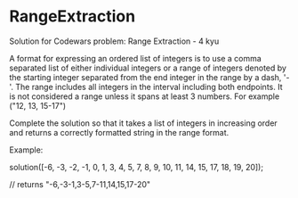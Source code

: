 # RangeExtraction

Solution for Codewars problem: Range Extraction - 4 kyu

A format for expressing an ordered list of integers is to use a comma separated list of either individual integers or a range of integers denoted by the starting integer separated from the end integer in the range by a dash, '-'. The range includes all integers in the interval including both endpoints. It is not considered a range unless it spans at least 3 numbers. For example ("12, 13, 15-17")

Complete the solution so that it takes a list of integers in increasing order and returns a correctly formatted string in the range format.

Example:

solution([-6, -3, -2, -1, 0, 1, 3, 4, 5, 7, 8, 9, 10, 11, 14, 15, 17, 18, 19, 20]);

// returns "-6,-3-1,3-5,7-11,14,15,17-20"
